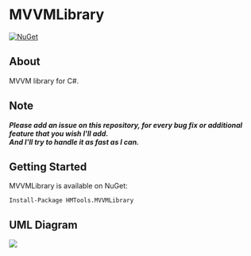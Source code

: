 
# MVVMLibrary
[![NuGet](https://img.shields.io/nuget/v/HMTools.MVVMLibrary.svg)](https://www.nuget.org/packages/HMTools.MVVMLibrary)

## About
MVVM library for C#.

## Note
***Please add an issue on this repository, for every bug fix or additional feature that you wish I'll add.</br>
And I'll try to handle it as fast as I can.***

## Getting Started
MVVMLibrary is available on NuGet:
```
Install-Package HMTools.MVVMLibrary
```

## UML Diagram
![]("ReadmeResources/MVVMLibraryUML.svg?raw=1")
